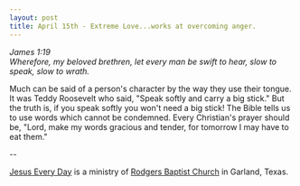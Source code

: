 ```yaml
---
layout: post
title: April 15th - Extreme Love...works at overcoming anger.
---
```


_James 1:19  
Wherefore, my beloved brethren, let every man be swift to hear, slow
to speak, slow to wrath._

Much can be said of a person's character by the way they use their
tongue. It was Teddy Roosevelt who said, "Speak softly and carry a
big stick." But the truth is, if you speak softly you won't need a
big stick! The Bible tells us to use words which cannot be condemned.
Every Christian's prayer should be, "Lord, make my words gracious and
tender, for tomorrow I may have to eat them."

 --

<a href=http://jesuseveryday.net>Jesus Every Day</a> is a ministry of <a href=http://rodgersbaptist.net>Rodgers Baptist Church</a> in Garland, Texas.
